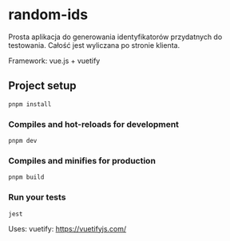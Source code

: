 # random-ids

Prosta aplikacja do generowania identyfikatorów przydatnych do testowania.
Całość jest wyliczana po stronie klienta.

Framework: vue.js + vuetify


## Project setup
```
pnpm install
```

### Compiles and hot-reloads for development
```
pnpm dev
```

### Compiles and minifies for production
```
pnpm build
```

### Run your tests
```
jest
```


Uses:
vuetify: https://vuetifyjs.com/

